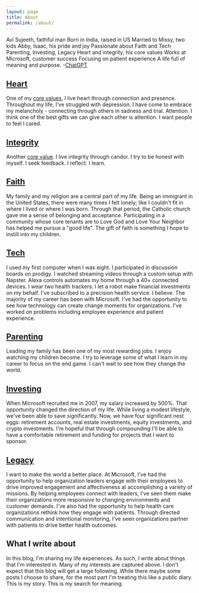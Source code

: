 ```yaml
---
layout: page
title: About
permalink: /about/
---
```

Avi Sujeeth, faithful man
Born in India, raised in US
Married to Missy, two kids
Abby, Isaac, his pride and joy
Passionate about Faith and Tech
Parenting, Investing, Legacy
Heart and integrity, his core values
Works at Microsoft, customer success
Focusing on patient experience
A life full of meaning and purpose.
-[ChatGPT](https://chat.openai.com/chat)

## [Heart](https://avisuj.github.io/categories/heart)
One of my [core values](https://www.linkedin.com/pulse/my-core-values-integrity-heart-avi-sujeeth/), I live heart through connection and presence.  Throughout my life, I've struggled with depression.  I have come to embrace my melancholy - connecting through others in sadness and trial.  Attention.  I think one of the best gifts we can give each other is attention.  I want people to feel I cared.

## [Integrity](https://avisuj.github.io/categories/integrity)
Another [core value](https://www.linkedin.com/pulse/my-core-values-integrity-heart-avi-sujeeth/).  I live integrity through candor.  I try to be honest with myself.  I seek feedback.  I reflect.  I learn.

## [Faith](https://avisuj.github.io/categories/faith)
My family and my religion are a central part of my life.  Being an immigrant in the United States, there were many times I felt lonely; like I couldn't fit in where I lived or where I was born.  Through that period, the Catholic church gave me a sense of belonging and acceptance.  Participating in a community whose core tenants are to Love God and Love Your Neighbor has helped me pursue a "good life".  The gift of faith is something I hope to instill into my children.

## [Tech](https://avisuj.github.io/categories/tech)
I used my first computer when I was eight.  I participated in discussion boards on prodigy.  I watched streaming videos through a custom setup with Napster.  Alexa controls automates my home through a 40+ connected devices.  I wear two health trackers.  I let a robot make financial investments on my behalf.  I've subscribed to a precision health service.  I believe.  The majority of my career has been with Microsoft.  I've had the opportunity to see how technology can create change moments for organizations.  I've worked on problems including employee experience and patient experience. 

## [Parenting](https://avisuj.github.io/categories/parenting)
Leading my family has been one of my most rewarding jobs.  I enjoy watching my children become.  I try to leverage some of what I learn in my career to focus on the end game.  I can't wait to see how they change the world. 

## [Investing](https://avisuj.github.io/categories/investing)
When Microsoft recruited me in 2007, my salary increased by 500%.  That opportunity changed the direction of my life.  While living a modest lifestyle, we've been able to save significantly.  Now, we have four significant nest eggs: retirement accounts, real estate investments, equity investments, and crypto investments.  I'm hopeful that through compounding I'll be able to have a comfortable retirement and funding for projects that I want to sponsor.

## [Legacy](https://avisuj.github.io/categories/legacy)
I want to make the world a better place.  At Microsoft, I've had the opportunity to help organization leaders engage with their employees to drive improved engagement and affectiveness at accomplishing a variety of missions.  By helping employees connect with leaders, I've seen them make their organizations more responsive to changing environments and customer demands.  I've also had the opportunity to help health care organizations rethink how they engage with patients.  Through directed communication and intentional monitoring, I've seen organizations partner with patients to drive better health outcomes.

## What I write about
In this blog, I'm sharing my life experiences.  As such, I write about things that I'm interested in.  Many of my interests are captured above.  I don't expect that this blog will get a large following.  While there maybe some posts I choose to share, for the most part I'm treating this like a public diary.  This is my story.  This is my search for meaning.

